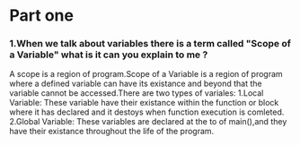 # Part one

### 1.When we talk about variables there is a term called "Scope of a Variable" what is it can you explain to me ?
A scope is a region of program.Scope of a Variable is a region of program where a defined variable can have its existance and beyond that the variable cannot be accessed.There are two types of variales:
1.Local Variable: These variable have their existance within the function or block where it has declared and it destoys when function execution is comleted.
2.Global Variable: These variables are declared at the to of main(),and they have their existance throughout the life of the program.

